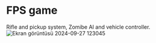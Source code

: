 # FPS game
Rifle and pickup system, Zomibe AI and vehicle controller.
![Ekran görüntüsü 2024-09-27 123045](https://github.com/user-attachments/assets/71a839df-14f8-4bef-b6b7-2c87a934a53b)
